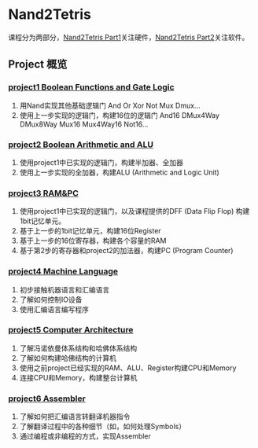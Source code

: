 # Nand2Tetris

课程分为两部分，[Nand2Tetris Part1](https://www.coursera.org/learn/nand2tetris1)关注硬件，[Nand2Tetris Part2](https://www.coursera.org/learn/nand2tetris2)关注软件。

## Project 概览
### [project1 Boolean Functions and Gate Logic](projects/01/)
1. 用Nand实现其他基础逻辑门 And Or Xor Not Mux Dmux...
2. 使用上一步实现的逻辑门，构建16位的逻辑门 And16 DMux4Way DMux8Way Mux16 Mux4Way16 Not16...

### [project2 Boolean Arithmetic and ALU](projects/02/)
1. 使用project1中已实现的逻辑门，构建半加器、全加器
2. 使用上一步实现的全加器，构建ALU (Arithmetic and Logic Unit)

### [project3 RAM&PC](projects/03/)
1. 使用project1中已实现的逻辑门，以及课程提供的DFF (Data Flip Flop) 构建1bit记忆单元。
2. 基于上一步的1bit记忆单元，构建16位Register
3. 基于上一步的16位寄存器，构建各个容量的RAM
4. 基于第2步的寄存器和project2的加法器，构建PC (Program Counter)

### [project4 Machine Language](projects/04/)
1. 初步接触机器语言和汇编语言
2. 了解如何控制IO设备
3. 使用汇编语言编写程序

### [project5 Computer Architecture](projects/05/)
1. 了解冯诺依曼体系结构和哈佛体系结构
2. 了解如何构建哈佛结构的计算机
3. 使用之前project已经实现的RAM、ALU、Register构建CPU和Memory
4. 连接CPU和Memory，构建整台计算机

### [project6 Assembler](projects/06/)
1. 了解如何把汇编语言转翻译机器指令
2. 了解翻译过程中的各种细节（如，如何处理Symbols）
3. 通过编程或非编程的方式，实现Assembler
